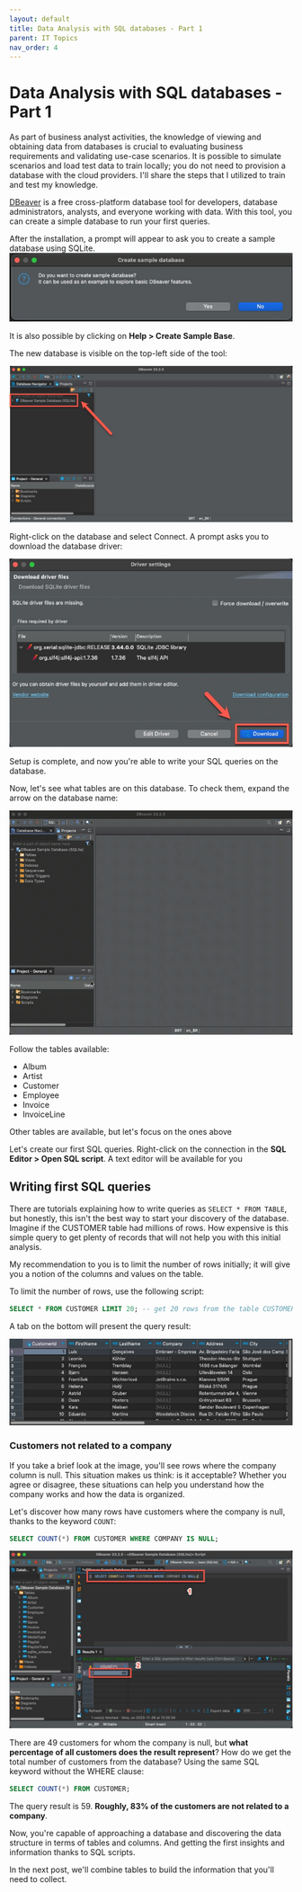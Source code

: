 ```yaml
---
layout: default
title: Data Analysis with SQL databases - Part 1
parent: IT Topics
nav_order: 4
---
```


# Data Analysis with SQL databases - Part 1

As part of business analyst activities, the knowledge of viewing and obtaining data from databases is crucial to evaluating business requirements and validating use-case scenarios. 
It is possible to simulate scenarios and load test data to train locally; you do not need to provision a database with the cloud providers. I'll share the steps that I utilized to train and test my knowledge.

[DBeaver](https://dbeaver.io) is a free cross-platform database tool for developers, database administrators, analysts, and everyone working with data. With this tool, you can create a simple database to run your first queries.

After the installation, a prompt will appear to ask you to create a sample database using SQLite. 
![create_sample_database](/assets/img/analysis_with_databases/create_sample_database.jpg "Create sample database")

It is also possible by clicking on **Help > Create Sample Base**.

The new database is visible on the top-left side of the tool:

![database_available](/assets/img/analysis_with_databases/database_available.jpg "Database available on Dbeaver")

Right-click on the database and select Connect. A prompt asks you to download the database driver: 

![download_database_drivers](/assets/img/analysis_with_databases/download_database_drivers.jpg "Download database driver")

Setup is complete, and now you're able to write your SQL queries on the database. 

Now, let's see what tables are on this database. To check them, expand the arrow on the database name:

![expand_tables](/assets/img/analysis_with_databases/expand_tables.gif "Expand tables")

Follow the tables available:
- Album
- Artist
- Customer
- Employee
- Invoice
- InvoiceLine

Other tables are available, but let's focus on the ones above

Let's create our first SQL queries. Right-click on the connection in the **SQL Editor > Open SQL script**. A text editor will be available for you

## Writing first SQL queries

There are tutorials explaining how to write queries as `SELECT * FROM TABLE`, but honestly, this isn't the best way to start your discovery of the database. Imagine if the CUSTOMER table had millions of rows. How expensive is this simple query to get plenty of records that will not help you with this initial analysis. 

My recommendation to you is to limit the number of rows initially; it will give you a notion of the columns and values on the table.

To limit the number of rows, use the following script: 
``` sql
SELECT * FROM CUSTOMER LIMIT 20; -- get 20 rows from the table CUSTOMER
```

A tab on the bottom will present the query result: 

![query_result](/assets/img/analysis_with_databases/query_result.jpg "Query result")

### Customers not related to a company

If you take a brief look at the image, you'll see rows where the company column is null. This situation makes us think: is it acceptable? Whether you agree or disagree, these situations can help you understand how the company works and how the data is organized.

Let's discover how many rows have customers where the company is null, thanks to the keyword `COUNT`:

``` sql
SELECT COUNT(*) FROM CUSTOMER WHERE COMPANY IS NULL;
```

![customer_null](/assets/img/analysis_with_databases/company_null.jpg "Query result from customer table")

There are 49 customers for whom the company is null, but **what percentage of all customers does the result represent**? How do we get the total number of customers from the database? Using the same SQL keyword without the WHERE clause:

``` sql
SELECT COUNT(*) FROM CUSTOMER;
```

The query result is 59. **Roughly, 83% of the customers are not related to a company**.

Now, you're capable of approaching a database and discovering the data structure in terms of tables and columns. And getting the first insights and information thanks to SQL scripts. 

In the next post, we'll combine tables to build the information that you'll need to collect.
